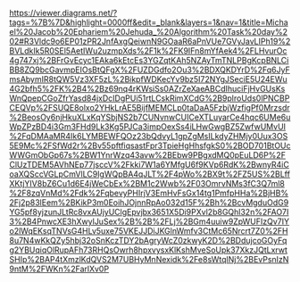 https://viewer.diagrams.net/?tags=%7B%7D&highlight=0000ff&edit=_blank&layers=1&nav=1&title=Michael%20Jacob%20Ephariem%20Jehuda_%20Algorithm%20Task%20day%202#R3Vldc9o6EP01zPR2JnfAxgQeiwnN9GOaaR6aPnVUe7GVyJavLIPh19%2BVLdkIk5R0SEl5AetIWu2uzmpXds%2F1k%2FK9IFn8mYfAek4%2FLHvurOc4g747xj%2BFrGvEcyc1EAka6kEtcEs3YGZqtKAh5NZAyTmTNLPBgKcpBNLCiBB8ZQ9bcGavmpEIOsBtQFgX%2FUZDGdfo2Ou3%2BDXQKDYrD%2Fq6JyFmsAbymIR8tQW5Vz3XF5zL%2BikpfWDKecYv9bz5I72NYgJSeciE5U24EWu4G2bfh5%2FK%2B4%2Bz69nq4rKWsiSs0AZrZeXaeABCdIhuciFjHvGUsKsWnQpepCGoZfrYasd84jxDcIDgPUi51rtLCskRimXCdG%2B9plroUds0lPNCBPCEQVp%2FSUQE8olxo2YHkLrAE5BijfMEMCLp0taDaA5FzbjWzfigPf0Mrzsdr%2BeosOy6njHkuXLxKqYSbjNS2b7CUNvnwCUICeXTLuyarCe4hqc6UMe6uWpZPzBD4i3Gm3FHd9Lk3Kg5PJCa3impOexSs4iLHwGwgBZ5ZwfwUMvUI%2FqDMAaMR4Ik6LYMBEWFQOz23bQdvyL1gpZgMsILkdyZHMjy0Uux3OS5E9Mc%2FSfWd2r%2Bv55pftfiqsastFpr3TpieHgHhsfgkS0%2BOD701BtOUcWWGmObGp67s%2BW1YnrWzq43avw%2BEbw9PBgxdMQ0pEuLD6P%2FClUzTDEM5AVhNEp77jsccV%2Fkki7W1a6YMfgU6f9KVp6RdK%2BwnyR4iCoaXQSccVGLpCmVlLC9IgWQpBA4qJLT%2F4pWo%2BX9t%2FZ5US%2BLffXKtjYIV8bZ6Cu1d6E4jWeCbEx%2BM1c2Wwb%2F03OmrvNMs3fC3Q7ml8%2F8zqVnMd%2Fdk%2FqbevyPHIrjV3EmHvFsGx14tg1PmfpHHa%2BjHB%2Fj2p83lEem%2BKikP3m0EoihJOjnnRpAo032d15F%2Bh%2BcvMgduOdG9YG5pf8yjzunJLtRc8vxAUjyUClgEpvjbx3651X5Di9PXvl2b8GQhl32n%2FAO7I3%2B4PnwcXE3hXwylJuSex%2B%2B%2FLj%2BGm4uuiw9ZpWUFIzQv7IYo2lWqEKsqTNVsG4HLv5uxe75VKEJJDiJKGlnWmfv3CtMc65Nrcrt7Z0%2FH8u7N4wKkQZy5hbj32oSnKczTDY2bAgryWcZ0zkwyK2D%2BDdujcoGOyFqg2YBUqiqOlRupAFh73RHQsOwrh8hpxvysxKlKshMveSoUpk37XkzJQtLxrwtSHIp%2BAP4tXmzlKdQVS2M7UBHyMnNexidk%2Fe8sWtqlNj%2BEvPsnIzN9ntM%2FWKn%2FarlXv0P